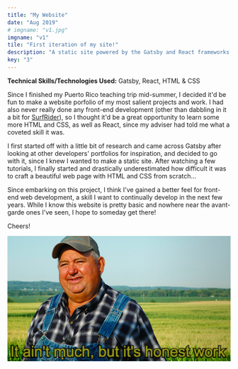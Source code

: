 ```yaml
---
title: "My Website"
date: "Aug 2019"
# imgname: "v1.jpg"
imgname: "v1"
tile: "First iteration of my site!"
description: "A static site powered by the Gatsby and React frameworks."
key: "3"
---
```


__**Technical Skills/Technologies Used:**__ Gatsby, React, HTML & CSS

Since I finished my Puerto Rico teaching trip mid-summer, I decided it'd be fun to make a website porfolio of my most salient projects and work. I had also never really done any front-end development (other than dabbling in it a bit for [SurfRider](http://anabelle-chang.netlify.com/projects/surfrider)), so I thought it'd be a great opportunity to learn some more HTML and CSS, as well as React, since my adviser had told me what a coveted skill it was. 

I first started off with a little bit of research and came across Gatsby after looking at other developers' portfolios for inspiration, and decided to go with it, since I knew I wanted to make a static site. After watching a few tutorials, I finally started and drastically underestimated how difficult it was to craft a beautiful web page with HTML and CSS from scratch... 

Since embarking on this project, I think I've gained a better feel for front-end web development, a skill I want to continually develop in the next few years. While I know this website is pretty basic and nowhere near the avant-garde ones I've seen, I hope to someday get there! 

Cheers!

![meme](./meme.jpg)